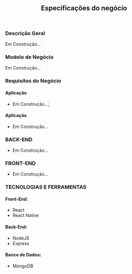 
<div>
  <h2 align="center">Especificações do negócio</h2>
</div>

<br>

<div>
  <h3 align="left">Descrição Geral</h3>
  <p> Em Construção... </p>
</div>

<div>
  <h3 align="left">Modelo de Negócio</h3>
  <p>Em Construção...</p>
</div>

<div>
  <h3 align="left">Requisitos do Negócio</h3>
   <h4 align="left">Aplicação</h4>
 <ul >
    <li >Em Construção...;</li>
  </ul>
</div>

<div>
   <h4 align="left">Aplicação</h4>
 <ul >
    <li>Em Construção...</li>
  </ul>
</div>

<div>
  <h3 align="left">BACK-END</h3>
  <ul >
        <li>Em Construção...</li>
    </ul>
</div>


<div>
  <h3 align="left">FRONT-END</h3>
     <ul >
        <li>Em Construção...</li>
    </ul>
</div>



<div>
  <h3 align="left">TECNOLOGIAS E FERRAMENTAS</h3>
 
  <div>
    <h4 align="left">Front-End:</h4>
    <ul >
        <li>React</li>
        <li>React Native</li>
    </ul>
  </div>
    <div>
    <h4 align="left">Back-End:</h4>
    <ul >
        <li>NodeJS</li>
        <li>Express</li>
    </ul>
  </div>
    <div>
    <h4 align="left">Banco de Dados:</h4>
    <ul >
        <li>MongoDB</li>
    </ul>
  </div>

  
</div>